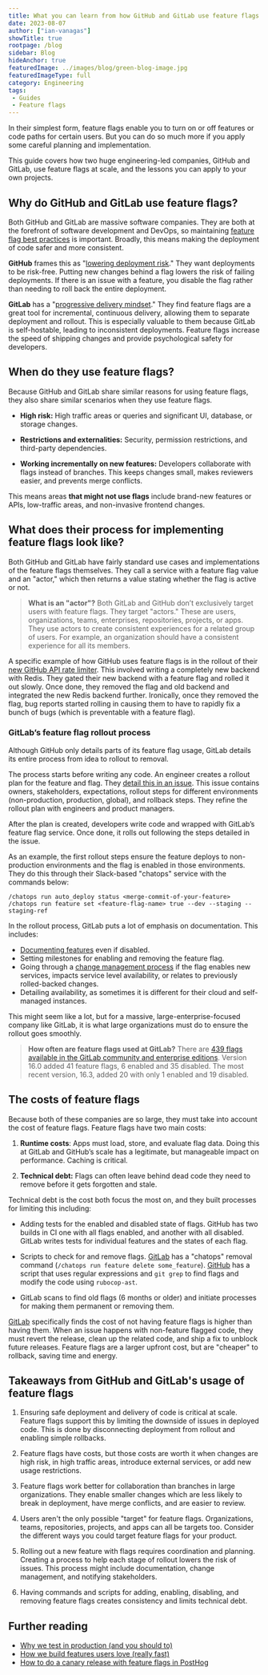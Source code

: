 ```yaml
---
title: What you can learn from how GitHub and GitLab use feature flags
date: 2023-08-07
author: ["ian-vanagas"]
showTitle: true
rootpage: /blog
sidebar: Blog
hideAnchor: true
featuredImage: ../images/blog/green-blog-image.jpg
featuredImageType: full
category: Engineering
tags:
 - Guides
 - Feature flags
---
```


In their simplest form, feature flags enable you to turn on or off features or code paths for certain users. But you can do so much more if you apply some careful planning and implementation.

This guide covers how two huge engineering-led companies, GitHub and GitLab, use feature flags at scale, and the lessons you can apply to your own projects.

## Why do GitHub and GitLab use feature flags?

Both GitHub and GitLab are massive software companies. They are both at the forefront of software development and DevOps, so maintaining [feature flag best practices](/blog/feature-flag-best-practices) is important. Broadly, this means making the deployment of code safer and more consistent.

**GitHub** frames this as "[lowering deployment risk](https://github.blog/2021-04-27-ship-code-faster-safer-feature-flags/#reducing-deployment-risk)." They want deployments to be risk-free. Putting new changes behind a flag lowers the risk of failing deployments. If there is an issue with a feature, you disable the flag rather than needing to roll back the entire deployment.

**GitLab** has a "[progressive delivery mindset](https://about.gitlab.com/blog/2019/08/06/feature-flags-continuous-delivery/)." They find feature flags are a great tool for incremental, continuous delivery, allowing them to separate deployment and rollout. This is especially valuable to them because GitLab is self-hostable, leading to inconsistent deployments. Feature flags increase the speed of shipping changes and provide psychological safety for developers.

## When do they use feature flags?

Because GitHub and GitLab share similar reasons for using feature flags, they also share similar scenarios when they use feature flags.

- **High risk:** High traffic areas or queries and significant UI, database, or storage changes.

- **Restrictions and externalities:** Security, permission restrictions, and third-party dependencies.

- **Working incrementally on new features:** Developers collaborate with flags instead of branches. This keeps changes small, makes reviewers easier, and prevents merge conflicts.

This means areas **that might not use flags** include brand-new features or APIs, low-traffic areas, and non-invasive frontend changes.

## What does their process for implementing feature flags look like?

Both GitHub and GitLab have fairly standard use cases and implementations of the feature flags themselves. They call a service with a feature flag value and an "actor," which then returns a value stating whether the flag is active or not.

> **What is an "actor"?** Both GitLab and GitHub don’t exclusively target users with feature flags. They target "actors." These are users, organizations, teams, enterprises, repositories, projects, or apps. They use actors to create consistent experiences for a related group of users. For example, an organization should have a consistent experience for all its members.

A specific example of how GitHub uses feature flags is in the rollout of their [new GitHub API rate limiter](https://github.blog/2021-04-05-how-we-scaled-github-api-sharded-replicated-rate-limiter-redis/). This involved writing a completely new backend with Redis. They gated their new backend with a feature flag and rolled it out slowly. Once done, they removed the flag and old backend and integrated the new Redis backend further. Ironically, once they removed the flag, bug reports started rolling in causing them to have to rapidly fix a bunch of bugs (which is preventable with a feature flag). 

### GitLab’s feature flag rollout process

Although GitHub only details parts of its feature flag usage, GitLab details its entire process from idea to rollout to removal. 

The process starts before writing any code. An engineer creates a rollout plan for the feature and flag. They [detail this in an issue](https://gitlab.com/gitlab-org/gitlab/-/blob/master/.gitlab/issue_templates/Feature%20Flag%20Roll%20Out.md). This issue contains owners, stakeholders, expectations, rollout steps for different environments (non-production, production, global), and rollback steps. They refine the rollout plan with engineers and product managers.

After the plan is created, developers write code and wrapped with GitLab’s feature flag service. Once done, it rolls out following the steps detailed in the issue. 

As an example, the first rollout steps ensure the feature deploys to non-production environments and the flag is enabled in those environments. They do this through their Slack-based "chatops" service with the commands below:

```
/chatops run auto_deploy status <merge-commit-of-your-feature>
/chatops run feature set <feature-flag-name> true --dev --staging --staging-ref
```

In the rollout process, GitLab puts a lot of emphasis on documentation. This includes:

- [Documenting features](https://docs.gitlab.com/ee/development/documentation/feature_flags.html) even if disabled.
- Setting milestones for enabling and removing the feature flag.
- Going through a [change management process](https://about.gitlab.com/handbook/engineering/infrastructure/change-management/#feature-flags-and-the-change-management-process) if the flag enables new services, impacts service level availability, or relates to previously rolled-backed changes.
- Detailing availability, as sometimes it is different for their cloud and self-managed instances.

This might seem like a lot, but for a massive, large-enterprise-focused company like GitLab, it is what large organizations must do to ensure the rollout goes smoothly.

> **How often are feature flags used at GitLab?** There are [439 flags available in the GitLab community and enterprise editions](https://docs.gitlab.com/ee/user/feature_flags.html). Version 16.0 added 41 feature flags, 6 enabled and 35 disabled. The most recent version, 16.3, added 20 with only 1 enabled and 19 disabled.

## The costs of feature flags

Because both of these companies are so large, they must take into account the cost of feature flags. Feature flags have two main costs:

1. **Runtime costs**: Apps must load, store, and evaluate flag data. Doing this at GitLab and GitHub’s scale has a legitimate, but manageable impact on performance. Caching is critical.

2. **Technical debt:** Flags can often leave behind dead code they need to remove before it gets forgotten and stale.

Technical debt is the cost both focus the most on, and they built processes for limiting this including:

- Adding tests for the enabled and disabled state of flags. GitHub has two builds in CI one with all flags enabled, and another with all disabled. GitLab writes tests for individual features and the states of each flag.

- Scripts to check for and remove flags. [GitLab](https://docs.gitlab.com/ee/development/feature_flags/controls.html/#cleanup-chatops) has a "chatops" removal command (`/chatops run feature delete some_feature`). [GitHub](https://github.blog/2021-04-27-ship-code-faster-safer-feature-flags/#the-cost-of-a-feature-flag) has a script that uses regular expressions and `git grep` to find flags and modify the code using `rubocop-ast`.

- GitLab scans to find old flags (6 months or older) and initiate processes for making them permanent or removing them.

[GitLab](https://about.gitlab.com/handbook/product-development-flow/feature-flag-lifecycle/#the-cost-of-feature-flags) specifically finds the cost of not having feature flags is higher than having them. When an issue happens with non-feature flagged code, they must revert the release, clean up the related code, and ship a fix to unblock future releases. Feature flags are a larger upfront cost, but are "cheaper" to rollback, saving time and energy. 

## Takeaways from GitHub and GitLab's usage of feature flags

1. Ensuring safe deployment and delivery of code is critical at scale. Feature flags support this by limiting the downside of issues in deployed code. This is done by disconnecting deployment from rollout and enabling simple rollbacks. 

2. Feature flags have costs, but those costs are worth it when changes are high risk, in high traffic areas, introduce external services, or add new usage restrictions.

3. Feature flags work better for collaboration than branches in large organizations. They enable smaller changes which are less likely to break in deployment, have merge conflicts, and are easier to review.

4. Users aren't the only possible "target" for feature flags. Organizations, teams, repositories, projects, and apps can all be targets too. Consider the different ways you could target feature flags for your product.

5. Rolling out a new feature with flags requires coordination and planning. Creating a process to help each stage of rollout lowers the risk of issues. This process might include documentation, change management, and notifying stakeholders.

6. Having commands and scripts for adding, enabling, disabling, and removing feature flags creates consistency and limits technical debt.

## Further reading

- [Why we test in production (and you should to)](/blog/testing-in-production)
- [How we build features users love (really fast)](/blog/measuring-feature-success)
- [How to do a canary release with feature flags in PostHog](/tutorials/canary-release)
